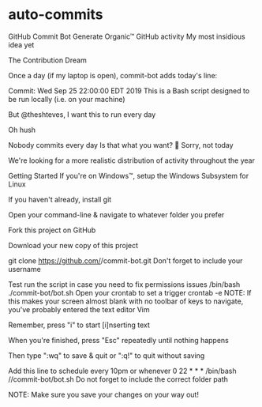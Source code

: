 # auto-commits
GitHub Commit Bot
Generate Organic™ GitHub activity
My most insidious idea yet


The Contribution Dream


Once a day (if my laptop is open),
commit-bot adds today's line:

Commit: Wed Sep 25 22:00:00 EDT 2019
This is a Bash script
designed to be run locally
(i.e. on your machine)




But @theshteves,
I want this to run every day

Oh hush

Nobody commits every day
Is that what you want?
🚫 Sorry, not today

We're looking for a more realistic distribution of activity throughout the year




Getting Started
If you're on Windows™,
setup the Windows Subsystem for Linux

If you haven't already,
install git


Open your command-line
& navigate to whatever folder you prefer

Fork this project on GitHub

Download your new copy of this project

git clone https://github.com/<your-github-username>/commit-bot.git
Don't forget to include your username

Test run the script
in case you need to fix permissions issues
/bin/bash ./commit-bot/bot.sh
Open your crontab to set a trigger
crontab -e
NOTE:
If this makes your screen almost blank
with no toolbar of keys to navigate,
you've probably entered the text editor Vim

Remember, press "i" to start [i]nserting text

When you're finished,
press "Esc" repeatedly until nothing happens

Then type ":wq" to save & quit
or ":q!" to quit without saving

Add this line to schedule every 10pm or whenever
0 22 * * * /bin/bash /<full-path-to-your-folder>/commit-bot/bot.sh
Do not forget to include the correct folder path

NOTE:
Make sure you save your changes
on your way out!
